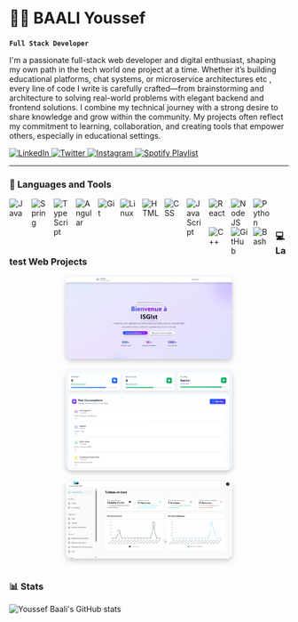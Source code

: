 # 👨‍💻 BAALI Youssef

**`Full Stack Developer`**

I'm a passionate full-stack web developer and digital enthusiast, shaping my own path in the tech world one project at a time. Whether it’s building educational platforms, chat systems, or microservice architectures etc , every line of code I write is carefully crafted—from brainstorming and architecture to solving real-world problems with elegant backend and frontend solutions. I combine my technical journey with a strong desire to share knowledge and grow within the community. My projects often reflect my commitment to learning, collaboration, and creating tools that empower others, especially in educational settings.
   <p align="left">
   <!-- LinkedIn -->
   <a href="https://www.linkedin.com/in/youssef-baali/" target="_blank">
      <img alt="LinkedIn" title="My LinkedIn" src="https://custom-icon-badges.demolab.com/badge/LinkedIn-Profile-blue?style=for-the-badge&logo=linkedin&logoColor=white"/>
   </a>

   <!-- Twitter -->
   <a href="https://x.com/Yooussef512" target="_blank">
      <img alt="Twitter" title="My Twitter" src="https://custom-icon-badges.demolab.com/badge/Twitter-Profile-1DA1F2?style=for-the-badge&logo=twitter&logoColor=white"/>
   </a>

   <!-- Instagram -->
   <a href="https://www.instagram.com/youssef_baalii/" target="_blank">
      <img alt="Instagram" title="My Instagram" src="https://custom-icon-badges.demolab.com/badge/Instagram-Profile-E4405F?style=for-the-badge&logo=instagram&logoColor=white"/>
   </a>

   <!-- Spotify Playlist -->
   <a href="https://open.spotify.com/playlist/70U8696awL9kwcAIgmhMry?si=9434d7420152441c" target="_blank">
      <img alt="Spotify Playlist" title="My Favorite Spotify Playlist" src="https://custom-icon-badges.demolab.com/badge/My%20Spotify%20Playlist-1DB954?style=for-the-badge&logo=spotify&logoColor=white"/>
   </a>
</p>

---

### 🧰 Languages and Tools

<img align="left" alt="Java" width="30px" style="padding-right:10px;" src="https://cdn.jsdelivr.net/gh/devicons/devicon/icons/java/java-original.svg"/>
<img align="left" alt="Spring" width="30px" style="padding-right:10px;" src="https://cdn.jsdelivr.net/gh/devicons/devicon/icons/spring/spring-original.svg" />
<img align="left" alt="TypeScript" width="30px" style="padding-right:10px;" src="https://cdn.jsdelivr.net/gh/devicons/devicon/icons/typescript/typescript-plain.svg" />
<img align="left" alt="Angular" width="30px" style="padding-right:10px;" src="https://cdn.jsdelivr.net/gh/devicons/devicon/icons/angularjs/angularjs-plain.svg" />
<img align="left" alt="Git" width="30px" style="padding-right:10px;" src="https://cdn.jsdelivr.net/gh/devicons/devicon/icons/git/git-original.svg" />
<img align="left" alt="Linux" width="30px" style="padding-right:10px;" src="https://cdn.jsdelivr.net/gh/devicons/devicon/icons/linux/linux-original.svg" />
<img align="left" alt="HTML" width="30px" style="padding-right:10px;" src="https://cdn.jsdelivr.net/gh/devicons/devicon/icons/html5/html5-plain.svg" />
<img align="left" alt="CSS" width="30px" style="padding-right:10px;" src="https://cdn.jsdelivr.net/gh/devicons/devicon/icons/css3/css3-plain.svg" />
<img align="left" alt="JavaScript" width="30px" style="padding-right:10px;" src="https://cdn.jsdelivr.net/gh/devicons/devicon/icons/javascript/javascript-plain.svg" />
<img align="left" alt="React" width="30px" style="padding-right:10px;" src="https://cdn.jsdelivr.net/gh/devicons/devicon/icons/react/react-original.svg" />
<img align="left" alt="NodeJS" width="30px" style="padding-right:10px;" src="https://cdn.jsdelivr.net/gh/devicons/devicon/icons/nodejs/nodejs-original.svg" />
<img align="left" alt="Python" width="30px" style="padding-right:10px;" src="https://cdn.jsdelivr.net/gh/devicons/devicon/icons/python/python-plain.svg" />
<img align="left" alt="C++" width="30px" style="padding-right:10px;" src="https://cdn.jsdelivr.net/gh/devicons/devicon/icons/cplusplus/cplusplus-line.svg" />
<img align="left" alt="GitHub" width="30px" style="padding-right:10px;" src="https://cdn.jsdelivr.net/gh/devicons/devicon/icons/github/github-original.svg" />
<img align="left" alt="Bash" width="30px" style="padding-right:10px;" src="https://cdn.jsdelivr.net/gh/devicons/devicon/icons/bash/bash-original.svg" />
<br />

#

### 💻 Latest Web Projects

<!-- BEGIN PROJECTS-CARDS -->
<div style="display: flex; flex-wrap: wrap; gap: 20px; justify-content: center;">

  <!-- ISG1st Educational Platform -->
  <img src="assets/IsgistProject.jpg" alt="ISG1st Project" style="width: 300px; border-radius: 10px; box-shadow: 0 4px 10px rgba(0,0,0,0.2);"/>

  <!-- Real-time Chat App -->
  <img src="assets/chatSC.png" alt="Chat System" style="width: 300px; border-radius: 10px; box-shadow: 0 4px 10px rgba(0,0,0,0.2);"/>

  <!-- E-Facturation System -->
  <img src="assets/ProjectFacturation.png" alt="E-Facturation System" style="width: 300px; border-radius: 10px; box-shadow: 0 4px 10px rgba(0,0,0,0.2);"/>

</div>
<!-- END PROJECTS-CARDS -->



#

### 📊 Stats

![Youssef Baali's GitHub stats](https://github-readme-stats.vercel.app/api?username=YSFBAL&show_icons=true&theme=gruvbox)

